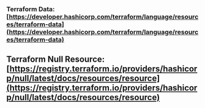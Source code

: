 ### Terraform Data: [https://developer.hashicorp.com/terraform/language/resources/terraform-data](https://developer.hashicorp.com/terraform/language/resources/terraform-data)

## Terraform Null Resource: [https://registry.terraform.io/providers/hashicorp/null/latest/docs/resources/resource](https://registry.terraform.io/providers/hashicorp/null/latest/docs/resources/resource)